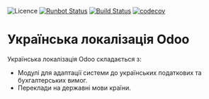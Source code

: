![Licence](https://img.shields.io/badge/licence-AGPL--3-blue.svg)
[![Runbot Status](https://runbot.odoo-community.org/runbot/badge/flat/259/13.0.svg)](https://runbot.odoo-community.org/runbot/repo/github-com-oca-currency-259)
[![Build Status](https://travis-ci.org/OCA/l10n-ukraine.svg?branch=13.0)](https://travis-ci.org/OCA/l10n-ukraine)
[![codecov](https://codecov.io/gh/OCA/l10n-ukraine/branch/13.0/graph/badge.svg)](https://codecov.io/gh/OCA/l10n-ukraine)

Українська локалізація Odoo
=============================

Українська локалізація Odoo складається з:

* Модулі для адаптації системи до українських податкових та бухгалтерських вимог.
* Переклади на державні мови країни.
